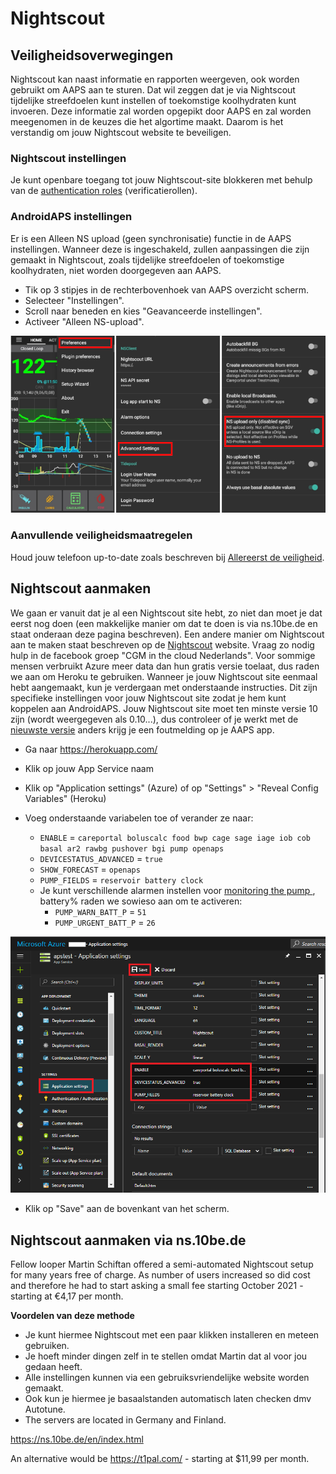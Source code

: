 # Nightscout

## Veiligheidsoverwegingen

Nightscout kan naast informatie en rapporten weergeven, ook worden gebruikt om AAPS aan te sturen. Dat wil zeggen dat je via Nightscout tijdelijke streefdoelen kunt instellen of toekomstige koolhydraten kunt invoeren. Deze informatie zal worden opgepikt door AAPS en zal worden meegenomen in de keuzes die het algortime maakt. Daarom is het verstandig om jouw Nightscout website te beveiligen.

### Nightscout instellingen

Je kunt openbare toegang tot jouw Nightscout-site blokkeren met behulp van de [authentication roles](https://nightscout.github.io/nightscout/security) (verificatierollen).

### AndroidAPS instellingen

Er is een Alleen NS upload (geen synchronisatie) functie in de AAPS instellingen. Wanneer deze is ingeschakeld, zullen aanpassingen die zijn gemaakt in Nightscout, zoals tijdelijke streefdoelen of toekomstige koolhydraten, niet worden doorgegeven aan AAPS.

* Tik op 3 stipjes in de rechterbovenhoek van AAPS overzicht scherm.
* Selecteer "Instellingen".
* Scroll naar beneden en kies "Geavanceerde instellingen".
* Activeer "Alleen NS-upload".

![Alleen NS upload](../images/NSsafety.png)

### Aanvullende veiligheidsmaatregelen

Houd jouw telefoon up-to-date zoals beschreven bij [Allereerst de veiligheid](../Getting-Started/Safety-first.rst).

## Nightscout aanmaken

We gaan er vanuit dat je al een Nightscout site hebt, zo niet dan moet je dat eerst nog doen (een makkelijke manier om dat te doen is via ns.10be.de en staat onderaan deze pagina beschreven). Een andere manier om Nightscout aan te maken staat beschreven op de [Nightscout](http://nightscout.github.io/nightscout/new_user/) website. Vraag zo nodig hulp in de facebook groep "CGM in the cloud Nederlands". Voor sommige mensen verbruikt Azure meer data dan hun gratis versie toelaat, dus raden we aan om Heroku te gebruiken. Wanneer je jouw Nightscout site eenmaal hebt aangemaakt, kun je verdergaan met onderstaande instructies. Dit zijn specifieke instellingen voor jouw Nightscout site zodat je hem kunt koppelen aan AndroidAPS. Jouw Nightscout site moet ten minste versie 10 zijn (wordt weergegeven als 0.10...), dus controleer of je werkt met de [nieuwste versie](https://nightscout.github.io/update/update/#updating-your-site-to-the-latest-version) anders krijg je een foutmelding op je AAPS app.

* Ga naar https://herokuapp.com/

* Klik op jouw App Service naam

* Klik op "Application settings" (Azure) of op "Settings" > "Reveal Config Variables" (Heroku)

* Voeg onderstaande variabelen toe of verander ze naar:
  
  * `ENABLE` = `careportal boluscalc food bwp cage sage iage iob cob basal ar2 rawbg pushover bgi pump openaps`
  * `DEVICESTATUS_ADVANCED` = `true`
  * `SHOW_FORECAST` = `openaps`
  * `PUMP_FIELDS` = `reservoir battery clock`
  * Je kunt verschillende alarmen instellen voor [monitoring the pump ](https://github.com/nightscout/cgm-remote-monitor#pump-pump-monitoring), battery% raden we sowieso aan om te activeren: 
    * `PUMP_WARN_BATT_P` = `51`
    * `PUMP_URGENT_BATT_P` = `26` 

![Azure](../images/nightscout1.png)

* Klik op "Save" aan de bovenkant van het scherm.

## Nightscout aanmaken via ns.10be.de

Fellow looper Martin Schiftan offered a semi-automated Nightscout setup for many years free of charge. As number of users increased so did cost and therefore he had to start asking a small fee starting October 2021 - starting at €4,17 per month.

**Voordelen van deze methode**

* Je kunt hiermee Nightscout met een paar klikken installeren en meteen gebruiken. 
* Je hoeft minder dingen zelf in te stellen omdat Martin dat al voor jou gedaan heeft.
* Alle instellingen kunnen via een gebruiksvriendelijke website worden gemaakt. 
* Ook kun je hiermee je basaalstanden automatisch laten checken dmv Autotune. 
* The servers are located in Germany and Finland.

<https://ns.10be.de/en/index.html>

An alternative would be <https://t1pal.com/> - starting at $11,99 per month.